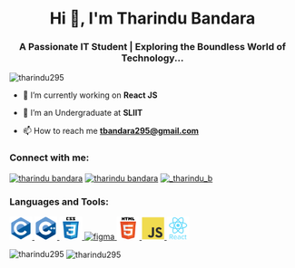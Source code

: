 <h1 align="center">Hi 👋, I'm Tharindu Bandara</h1>
<h3 align="center">A Passionate IT Student | Exploring the Boundless World of Technology...</h3>

<p align="left"> <img src="https://komarev.com/ghpvc/?username=tharindu295&label=Profile%20views&color=0e75b6&style=flat" alt="tharindu295" /> </p>

- 🔭 I’m currently working on **React JS**

- 👯 I’m an Undergraduate at **SLIIT**

- 📫 How to reach me **tbandara295@gmail.com**

<h3 align="left">Connect with me:</h3>
<p align="left">
<a href="https://linkedin.com/in/tharindu bandara" target="blank"><img align="center" src="https://raw.githubusercontent.com/rahuldkjain/github-profile-readme-generator/master/src/images/icons/Social/linked-in-alt.svg" alt="tharindu bandara" height="30" width="40" /></a>
<a href="https://fb.com/tharindu bandara" target="blank"><img align="center" src="https://raw.githubusercontent.com/rahuldkjain/github-profile-readme-generator/master/src/images/icons/Social/facebook.svg" alt="tharindu bandara" height="30" width="40" /></a>
<a href="https://instagram.com/_tharindu_b" target="blank"><img align="center" src="https://raw.githubusercontent.com/rahuldkjain/github-profile-readme-generator/master/src/images/icons/Social/instagram.svg" alt="_tharindu_b" height="30" width="40" /></a>
</p>

<h3 align="left">Languages and Tools:</h3>
<p align="left"> <a href="https://www.cprogramming.com/" target="_blank" rel="noreferrer"> <img src="https://raw.githubusercontent.com/devicons/devicon/master/icons/c/c-original.svg" alt="c" width="40" height="40"/> </a> <a href="https://www.w3schools.com/cpp/" target="_blank" rel="noreferrer"> <img src="https://raw.githubusercontent.com/devicons/devicon/master/icons/cplusplus/cplusplus-original.svg" alt="cplusplus" width="40" height="40"/> </a> <a href="https://www.w3schools.com/css/" target="_blank" rel="noreferrer"> <img src="https://raw.githubusercontent.com/devicons/devicon/master/icons/css3/css3-original-wordmark.svg" alt="css3" width="40" height="40"/> </a> <a href="https://www.figma.com/" target="_blank" rel="noreferrer"> <img src="https://www.vectorlogo.zone/logos/figma/figma-icon.svg" alt="figma" width="40" height="40"/> </a> <a href="https://www.w3.org/html/" target="_blank" rel="noreferrer"> <img src="https://raw.githubusercontent.com/devicons/devicon/master/icons/html5/html5-original-wordmark.svg" alt="html5" width="40" height="40"/> </a> <a href="https://developer.mozilla.org/en-US/docs/Web/JavaScript" target="_blank" rel="noreferrer"> <img src="https://raw.githubusercontent.com/devicons/devicon/master/icons/javascript/javascript-original.svg" alt="javascript" width="40" height="40"/> </a> <a href="https://reactjs.org/" target="_blank" rel="noreferrer"> <img src="https://raw.githubusercontent.com/devicons/devicon/master/icons/react/react-original-wordmark.svg" alt="react" width="40" height="40"/> </a> </p>

<p><img align="left" src="https://github-readme-stats.vercel.app/api/top-langs?username=tharindu295&show_icons=true&locale=en&layout=compact" alt="tharindu295" /></p>

<p>&nbsp;<img align="center" src="https://github-readme-stats.vercel.app/api?username=tharindu295&show_icons=true&locale=en" alt="tharindu295" /></p>
